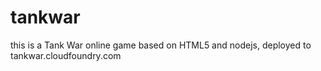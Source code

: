 tankwar
=======

this is a Tank War online game based on HTML5 and nodejs,
deployed to tankwar.cloudfoundry.com